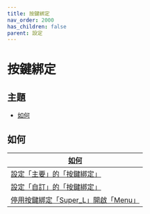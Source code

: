 ```yaml
---
title: 按鍵綁定
nav_order: 2000
has_children: false
parent: 設定
---
```



# 按鍵綁定




## 主題

* [如何](#如何)




## 如何

| [如何](https://samwhelp.github.io/note-about-linuxmint-mate/read/howto.html) |
| ------- |
| [設定「主要」的「按鍵綁定」](https://samwhelp.github.io/note-about-linuxmint-mate/read/howto/config-keybind/config-keybind-main.html) |
| [設定「自訂」的「按鍵綁定」](https://samwhelp.github.io/note-about-linuxmint-mate/read/howto/config-keybind/config-keybind-custom.html) |
| [停用按鍵綁定「Super_L」開啟「Menu」](https://samwhelp.github.io/note-about-linuxmint-mate/read/howto/disable-keybind-open-menu.html) |
